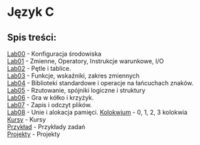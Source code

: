 # Język C

## Spis treści:
[Lab00](LAB00/README.md) - Konfiguracja środowiska\
[Lab01](LAB01/README.md) - Zmienne, Operatory, Instrukcje warunkowe, I/O\
[Lab02](LAB02/README.md) - Pętle i tablice.\
[Lab03](LAB03/README.md) - Funkcje, wskaźniki, zakres zmiennych\
[Lab04](LAB04/README.md) - Biblioteki standardowe i operacje na łańcuchach znaków.\
[Lab05](LAB05/README.md) - Rzutowanie, spójniki logiczne  i struktury\
[Lab06](LAB06/README.md) - Gra w kółko i krzyżyk.\
[Lab07](LAB07/README.md) - Zapis i odczyt plików.\
[Lab08](LAB08/README.md) - Unie i alokacja pamięci.
[Kolokwium](KOLOKWIUM/README.md) - 0, 1, 2, 3 kolokwia\
[Kursy](Courses/README.md) - Kursy\
[Przykład](Example_tasks/README.md) - Przykłady zadań\
[Projekty](pojects/README.md) - Projekty
